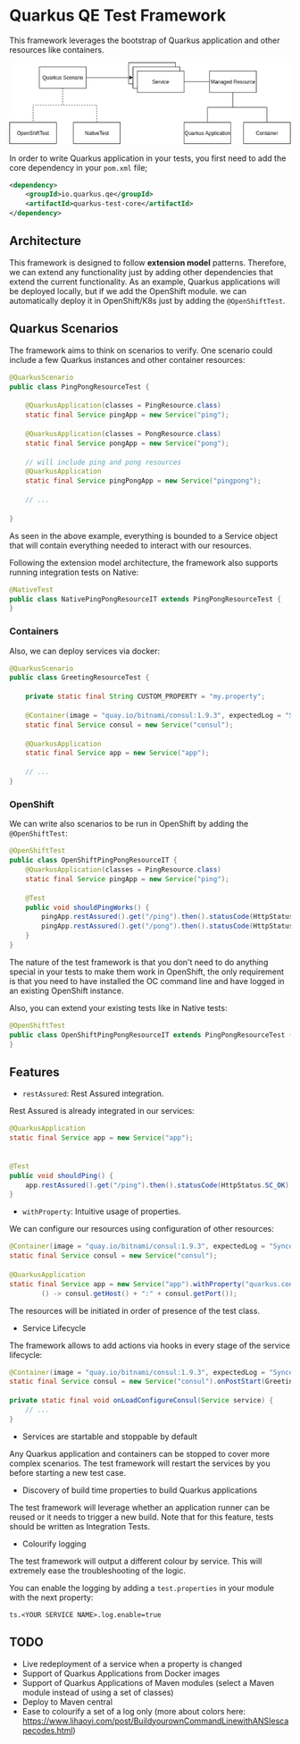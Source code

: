 # Quarkus QE Test Framework

This framework leverages the bootstrap of Quarkus application and other resources like containers.

![Components](docs/components.png)

In order to write Quarkus application in your tests, you first need to add the core dependency in your `pom.xml` file;

```xml
<dependency>
	<groupId>io.quarkus.qe</groupId>
	<artifactId>quarkus-test-core</artifactId>
</dependency>
```

## Architecture

This framework is designed to follow **extension model** patterns. Therefore, we can extend any functionality just by adding other dependencies that extend the current functionality. As an example, Quarkus applications will be deployed locally, but if we add the OpenShift module. we can automatically deploy it in OpenShift/K8s just by adding the `@OpenShiftTest`.

## Quarkus Scenarios

The framework aims to think on scenarios to verify. One scenario could include a few Quarkus instances and other container resources:

```java
@QuarkusScenario
public class PingPongResourceTest {

    @QuarkusApplication(classes = PingResource.class)
    static final Service pingApp = new Service("ping");

    @QuarkusApplication(classes = PongResource.class)
    static final Service pongApp = new Service("pong");

    // will include ping and pong resources
    @QuarkusApplication
    static final Service pingPongApp = new Service("pingpong");

    // ...

}
```

As seen in the above example, everything is bounded to a Service object that will contain everything needed to interact with our resources.

Following the extension model architecture, the framework also supports running integration tests on Native:


```java
@NativeTest
public class NativePingPongResourceIT extends PingPongResourceTest {
}
```

### Containers

Also, we can deploy services via docker:

```java
@QuarkusScenario
public class GreetingResourceTest {

    private static final String CUSTOM_PROPERTY = "my.property";

    @Container(image = "quay.io/bitnami/consul:1.9.3", expectedLog = "Synced node info", port = 8500)
    static final Service consul = new Service("consul");

    @QuarkusApplication
    static final Service app = new Service("app");

    // ...
}
```

### OpenShift

We can write also scenarios to be run in OpenShift by adding the `@OpenShiftTest`:

```java
@OpenShiftTest
public class OpenShiftPingPongResourceIT {
    @QuarkusApplication(classes = PingResource.class)
    static final Service pingApp = new Service("ping");

    @Test
    public void shouldPingWorks() {
        pingApp.restAssured().get("/ping").then().statusCode(HttpStatus.SC_OK).body(is("ping"));
        pingApp.restAssured().get("/pong").then().statusCode(HttpStatus.SC_NOT_FOUND);
    }
}
```

 The nature of the test framework is that you don't need to do anything special in your tests to make them work in OpenShift, the only requirement is that you need to have installed the OC command line and have logged in an existing OpenShift instance.
 
 Also, you can extend your existing tests like in Native tests:
 
 ```java
@OpenShiftTest
public class OpenShiftPingPongResourceIT extends PingPongResourceTest {
}
```

## Features

- `restAssured`: Rest Assured integration.

Rest Assured is already integrated in our services:

```java
@QuarkusApplication
static final Service app = new Service("app");


@Test
public void shouldPing() {
    app.restAssured().get("/ping").then().statusCode(HttpStatus.SC_OK).body(is("ping pong"));
}
```

- `withProperty`: Intuitive usage of properties.

We can configure our resources using configuration of other resources:

```java
@Container(image = "quay.io/bitnami/consul:1.9.3", expectedLog = "Synced node info", port = 8500)
static final Service consul = new Service("consul");

@QuarkusApplication
static final Service app = new Service("app").withProperty("quarkus.consul-config.agent.host-port",
        () -> consul.getHost() + ":" + consul.getPort());
```

The resources will be initiated in order of presence of the test class. 

- Service Lifecycle

The framework allows to add actions via hooks in every stage of the service lifecycle:

```java
@Container(image = "quay.io/bitnami/consul:1.9.3", expectedLog = "Synced node info", port = 8500)
static final Service consul = new Service("consul").onPostStart(GreetingResourceTest::onLoadConfigureConsul);

private static final void onLoadConfigureConsul(Service service) {
    // ...
}
```

- Services are startable and stoppable by default

Any Quarkus application and containers can be stopped to cover more complex scenarios. The test framework will restart the services by you before starting a new test case.

- Discovery of build time properties to build Quarkus applications

The test framework will leverage whether an application runner can be reused or it needs to trigger a new build. Note that for this feature, tests should be written as Integration Tests. 

- Colourify logging

The test framework will output a different colour by service. This will extremely ease the troubleshooting of the logic.

You can enable the logging by adding a `test.properties` in your module with the next property:

```
ts.<YOUR SERVICE NAME>.log.enable=true
```

## TODO
- Live redeployment of a service when a property is changed
- Support of Quarkus Applications from Docker images
- Support of Quarkus Applications of Maven modules (select a Maven module instead of using a set of classes)
- Deploy to Maven central
- Ease to colourify a set of a log only (more about colors here: https://www.lihaoyi.com/post/BuildyourownCommandLinewithANSIescapecodes.html)
